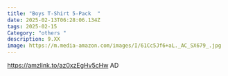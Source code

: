 ```yaml
---
title: "Boys T-Shirt 5-Pack  "
date: 2025-02-13T06:28:06.134Z
tags: 2025-02-15
Category: "others "
description: 9.XX
image: https://m.media-amazon.com/images/I/61Cc5Jf6+aL._AC_SX679_.jpg
---
```

https://amzlink.to/az0xzEgHv5cHw   AD